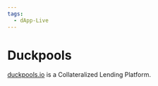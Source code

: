 ```yaml
---
tags:
  - dApp-Live
---
```


# Duckpools

[duckpools.io](https://www.duckpools.io/) is a Collateralized Lending Platform.
